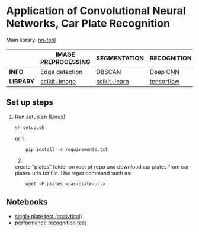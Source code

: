 # Application of Convolutional Neural Networks, Car Plate Recognition

Main library: [nn-tool](https://github.com/efthymis-mcl/NN-Tool)

|            |       IMAGE PREPROCESSING       |   SEGMENTATION  | RECOGNITION |
| ---------- | ------------------------------- | ------------ |  ---------- |
| **INFO**   | Edge detection | DBSCAN   | Deep CNN    |
|**LIBRARY** | [scikit-image](https://github.com/scikit-image)| [scikit-learn](https://github.com/scikit-learn) | [tensorflow](https://github.com/tensorflow)  |


## Set up steps
1. Run setup.sh (Linux)
    ```bush
    sh setup.sh 
    ```
    or
   1.
    ```bush
        pip install -r requirements.txt
    ```
   2.
    create "plates" folder on root of repo and download car plates from car-plates-urls.txt file. Use *wget* command
    such as:
    ```bush
        wget -P plates <car-plate-url>
    ```

## Notebooks
- [single plate test (analytical)](cpr_default/scripts/single_plate_analytical_test.ipynb)
- [performance recognition test](cpr_default/scripts/perfomance_recognition_test.ipynb)

